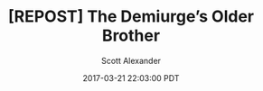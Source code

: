 ---
layout: podcast
title: "[REPOST] The Demiurge’s Older Brother"
author: Scott Alexander
description: https://slatestarcodex.com/2017/03/21/repost-the-demiurges-older-brother/
date: 2017-03-21 22:03:00 PDT
length: 2783163
duration: 696
guid: repost-the-demiurges-older-brother
---